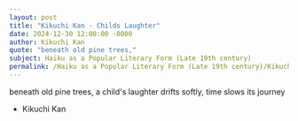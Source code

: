 ```yaml
---
layout: post
title: "Kikuchi Kan - Childs Laughter"
date: 2024-12-30 12:00:00 -0000
author: Kikuchi Kan
quote: "beneath old pine trees,"
subject: Haiku as a Popular Literary Form (Late 19th century)
permalink: /Haiku as a Popular Literary Form (Late 19th century)/Kikuchi Kan/Kikuchi Kan - Childs Laughter
---
```


beneath old pine trees,
a child's laughter drifts softly,
time slows its journey

- Kikuchi Kan
